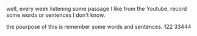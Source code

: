 well, every week listening some passage I like from the Youtube, record some words or sentences I don't know.

the pourpose of this is remember some words and sentences.
122
33444
